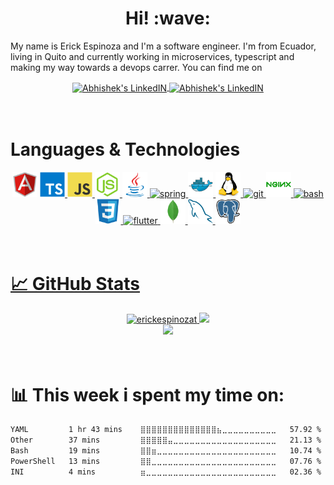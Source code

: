 <h1 align='center'> Hi! :wave:</h1>

My name is Erick Espinoza and I'm a software engineer. I'm from Ecuador, living in Quito and currently working in microservices, typescript and making my way towards a devops carrer. You can find me on <a href="https://www.linkedin.com/in/erickespinozat/">


<div align="center">
  <a href="https://www.linkedin.com/in/erickespinozat">
    <img align="center" alt="Abhishek's LinkedIN"  width="40" height="40" src="https://raw.githubusercontent.com/peterthehan/peterthehan/master/assets/linkedin.svg" />
  </a>
  <a href="https://t.me/erickespinozat">
    <img align="center" alt="Abhishek's LinkedIN"  width="40" height="40" src="https://upload.wikimedia.org/wikipedia/commons/8/82/Telegram_logo.svg" />
  </a>
</div>

<br>
<br>

# Languages & Technologies

<div align="center">
<img src="https://raw.githubusercontent.com/devicons/devicon/master/icons/angularjs/angularjs-original.svg" alt="angularjs" width="40" height="40"/> </a> <a href="https://www.jenkins.io" target="_blank"> 
<img src="https://raw.githubusercontent.com/devicons/devicon/master/icons/typescript/typescript-original.svg" alt="typescript" width="40" height="40"/> </a> <a href="https://www.jenkins.io" target="_blank"> 
<img src="https://raw.githubusercontent.com/devicons/devicon/master/icons/javascript/javascript-original.svg" alt="javascript" width="40" height="40"/> </a> <a href="https://www.jenkins.io" target="_blank"> 
<img src="https://raw.githubusercontent.com/devicons/devicon/master/icons/nodejs/nodejs-original.svg" alt="nodejs" width="40" height="40"/> </a> <a href="https://www.postgresql.org" target="_blank"> 
<img src="https://raw.githubusercontent.com/devicons/devicon/master/icons/java/java-original.svg" alt="java" width="40" height="40"/> </a> <a href="https://developer.mozilla.org/en-US/docs/Web/JavaScript" target="_blank"> 
<img src="https://www.vectorlogo.zone/logos/springio/springio-icon.svg" alt="spring" width="40" height="40"/> </a> <a href="https://vuejs.org/" target="_blank"> 
<img src="https://raw.githubusercontent.com/devicons/devicon/master/icons/docker/docker-original.svg" alt="docker" width="40" height="40"/> </a> <a href="https://firebase.google.com/" target="_blank"> 
<img src="https://raw.githubusercontent.com/devicons/devicon/master/icons/linux/linux-original.svg" alt="linux" width="40" height="40"/> </a> <a href="https://www.mongodb.com/" target="_blank"> 
<a href="https://www.gnu.org/software/bash/" target="_blank"> 
<img src="https://www.vectorlogo.zone/logos/git-scm/git-scm-icon.svg" alt="git" width="40" height="40"/> </a> <a href="https://golang.org" target="_blank"> 
<img src="https://raw.githubusercontent.com/devicons/devicon/master/icons/nginx/nginx-original.svg" alt="nginx" width="40" height="40"/> </a> <a href="https://nodejs.org" target="_blank"> 
<img src="https://www.vectorlogo.zone/logos/gnu_bash/gnu_bash-icon.svg" alt="bash" width="40" height="40"/> </a> <a href="https://www.cprogramming.com/" target="_blank"> 
<img src="https://raw.githubusercontent.com/devicons/devicon/master/icons/css3/css3-original.svg" alt="css3" width="40" height="40"/> </a> <a href="https://www.docker.com/" target="_blank"> 
<img src="https://www.vectorlogo.zone/logos/flutterio/flutterio-icon.svg" alt="flutter" width="40" height="40"/> </a> <a href="https://git-scm.com/" target="_blank"> 
<img src="https://raw.githubusercontent.com/devicons/devicon/master/icons/mongodb/mongodb-original.svg" alt="mongodb" width="40" height="40"/> </a> <a href="https://www.mysql.com/" target="_blank"> 
<img src="https://raw.githubusercontent.com/devicons/devicon/master/icons/mysql/mysql-original.svg" alt="mysql" width="40" height="40"/> </a> <a href="https://www.nginx.com" target="_blank"> 
<img src="https://raw.githubusercontent.com/devicons/devicon/master/icons/postgresql/postgresql-original.svg" alt="postgresql" width="40" height="40"/> </a> <a href="https://www.python.org" target="_blank"> 
</div>

<br>
<br>

# &#x1f4c8; GitHub Stats

<div align="center">
  <a href="https://github.com/erickespinozat/erickespinozat">
    <img height="160vh"src="https://github-readme-stats.vercel.app/api?username=erickespinozat&show_icons=true&count_private=true&theme=dark" alt="erickespinozat" />
  </a>
  <a href="https://github.com/erickespinozat/erickespinozat">
    <img height="160vh" src="https://github-readme-stats.vercel.app/api/top-langs/?username=erickespinozat&hide=makefile,php,tex&title_color=ffffff&text_color=c9cacc&icon_color=2bbc8a&bg_color=1d1f21&langs_count=4&layout=compact" />
  </a>  
</div>

<div align="center">
  <a href="https://github.com/erickespinozat">
    <img src="https://github-readme-streak-stats.herokuapp.com/?user=erickespinozat&theme=dark&count_private=true"/>
  </a>
</div>

<br>
<br>

[3]: https://www.linkedin.com/in/erickespinozat/

# 📊 This week i spent my time on:

<!--START_SECTION:waka-->

```txt
YAML         1 hr 43 mins    ⣿⣿⣿⣿⣿⣿⣿⣿⣿⣿⣿⣿⣿⣿⣦⣀⣀⣀⣀⣀⣀⣀⣀⣀⣀   57.92 %
Other        37 mins         ⣿⣿⣿⣿⣿⣤⣀⣀⣀⣀⣀⣀⣀⣀⣀⣀⣀⣀⣀⣀⣀⣀⣀⣀⣀   21.13 %
Bash         19 mins         ⣿⣿⣶⣀⣀⣀⣀⣀⣀⣀⣀⣀⣀⣀⣀⣀⣀⣀⣀⣀⣀⣀⣀⣀⣀   10.74 %
PowerShell   13 mins         ⣿⣿⣀⣀⣀⣀⣀⣀⣀⣀⣀⣀⣀⣀⣀⣀⣀⣀⣀⣀⣀⣀⣀⣀⣀   07.76 %
INI          4 mins          ⣶⣀⣀⣀⣀⣀⣀⣀⣀⣀⣀⣀⣀⣀⣀⣀⣀⣀⣀⣀⣀⣀⣀⣀⣀   02.36 %
```

<!--END_SECTION:waka-->
